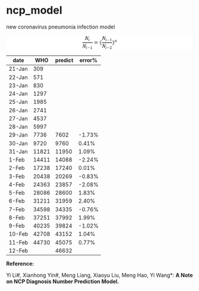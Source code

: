 # ncp_model
new coronavirus pneumonia infection model

![](Clipboard01.png)

| date   | WHO   | predict | error% |
| ------ | ----- | ------- | ------ |
| 21-Jan | 309   |         |        |
| 22-Jan | 571   |         |        |
| 23-Jan | 830   |         |        |
| 24-Jan | 1297  |         |        |
| 25-Jan | 1985  |         |        |
| 26-Jan | 2741  |         |        |
| 27-Jan | 4537  |         |        |
| 28-Jan | 5997  |         |        |
| 29-Jan | 7736  | 7602    | -1.73% |
| 30-Jan | 9720  | 9760    | 0.41%  |
| 31-Jan | 11821 | 11950   | 1.09%  |
| 1-Feb  | 14411 | 14088   | -2.24% |
| 2-Feb  | 17238 | 17240   | 0.01%  |
| 3-Feb  | 20438 | 20269   | -0.83% |
| 4-Feb  | 24363 | 23857   | -2.08% |
| 5-Feb  | 28086 | 28600   | 1.83%  |
| 6-Feb  | 31211 | 31959   | 2.40%  |
| 7-Feb  | 34598 | 34335   | -0.76% |
| 8-Feb  | 37251 | 37992   | 1.99%  |
| 9-Feb  | 40235 | 39824   | -1.02% |
| 10-Feb | 42708 | 43152   | 1.04%  |
| 11-Feb | 44730 | 45075   | 0.77%  |
| 12-Feb |       | 46632   |        |


**Reference:**

Yi Li#, Xianhong Yin#, Meng Liang, Xiaoyu Liu, Meng Hao, Yi Wang*: **A Note on NCP Diagnosis Number Prediction Model.**
